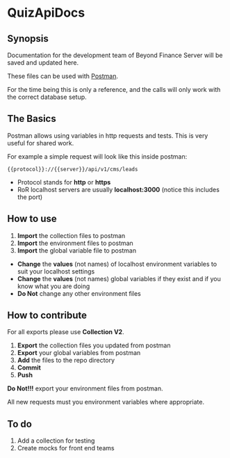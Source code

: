 # QuizApiDocs
## Synopsis

Documentation for the development team of Beyond Finance Server will be saved and updated here.

These files can be used with [Postman](https://www.getpostman.com/).

For the time being this is only a reference, and the calls will only work with the correct database setup.

## The Basics

Postman allows using variables in http requests and tests. This is very useful for shared work.

For example a simple request will look like this inside postman:

```
{{protocol}}://{{server}}/api/v1/cms/leads
```

- Protocol stands for **http** or **https**
- RoR localhost servers are usually **localhost:3000** (notice this includes the port)

## How to use

1. **Import** the collection files to postman
2. **Import** the environment files to postman
3. **Import** the global variable file to postman

- **Change** the **values** (not names) of localhost environment variables to suit your localhost settings
- **Change** the **values** (not names) global variables if they exist and if you know what you are doing
- **Do Not** change any other environment files

## How to contribute

For all exports please use **Collection V2**.

1. **Export** the collection files you updated from postman
2. **Export** your global variables from postman
3. **Add** the files to the repo directory
4. **Commit**
5. **Push**

**Do Not!!!** export your environment files from postman.

All new requests must you environment variables where appropriate.

## To do

1. Add a collection for testing
2. Create mocks for front end teams
